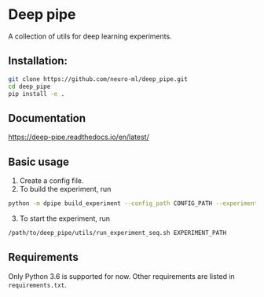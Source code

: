 # Deep pipe

A collection of utils for deep learning experiments.


## Installation:
```bash
git clone https://github.com/neuro-ml/deep_pipe.git
cd deep_pipe
pip install -e .
```

## Documentation

https://deep-pipe.readthedocs.io/en/latest/

## Basic usage

1. Create a config file.
2. To build the experiment, run 
```bash
python -m dpipe build_experiment --config_path CONFIG_PATH --experiment_path EXPERIMENT_PATH
```

3. To start the experiment, run 
```bash
/path/to/deep_pipe/utils/run_experiment_seq.sh EXPERIMENT_PATH
```

## Requirements

Only Python 3.6 is supported for now.
Other requirements are listed in `requirements.txt`.
